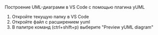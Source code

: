 Построение UML-диаграмм в VS Code с помощью плагина yUML

1. Откройте текущую папку в VS Code
2. Откройте файл c расширением yuml
3. В палитре команд (ctrl+shift+p) выберите "Preview yUML diagram"